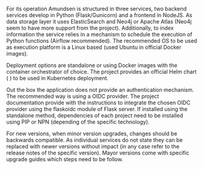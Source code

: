 For its operation Amundsen is structured in three services, two backend services develop in Python (Flask/Gunicorn) and a frontend in NodeJS. As data storage layer it uses ElasticSearch and Neo4j or Apache Atlas (Neo4j seem to have more support from the project). Additionally, to index information the service relies in a mechanism to schedule the execution of Python functions (Airflow recommended). The recommended OS to be used as execution platform is a Linux based (used Ubuntu in official Docker images).

Deployment options are standalone or using Docker images with the container orchestrator of choice. The project provides an official Helm chart ( ) to be used in Kubernetes deployment.

Out the box the application does not provide an authentication mechanism. The recommended way is using a OIDC provider. The project documentation provide with the instructions to integrate the chosen OIDC provider using the flaskoidc module of Flask server. If installed using the standalone method, dependencies of each project need to be installed using PIP or NPN (depending of the specific technology).

For new versions, when minor version upgrades, changes should be backwards compatible. As individual services do not state they can be replaced with newer versions without impact (in any case refer to the release notes of the specific version). Mayor versions come with specific upgrade guides which steps need to be follow.
